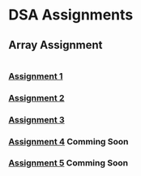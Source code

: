 # DSA Assignments 
## Array Assignment 
#
### [Assignment 1](https://github.com/Akshay-1201/DSA/tree/main/Array/Assignment%201)
### [Assignment 2](https://github.com/Akshay-1201/DSA/blob/main/Array/Assignment%202/readme.md)
### [Assignment 3](https://github.com/Akshay-1201/DSA/blob/main/Array/Assignment%203/readme.md)   
### [Assignment 4]()   Comming Soon
### [Assignment 5]()   Comming Soon